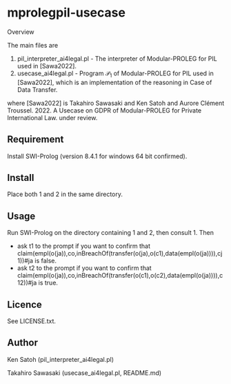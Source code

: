 # mprolegpil-usecase

Overview

The main files are

1. pil_interpreter_ai4legal.pl - The interpreter of Modular-PROLEG for PIL used in [Sawa2022].
2. usecase_ai4legal.pl - Program $\mathcal{P}_{1}$ of Modular-PROLEG for PIL used in [Sawa2022], which is an implementation of the reasoning in Case of Data Transfer.

where [Sawa2022] is Takahiro Sawasaki and Ken Satoh and Aurore Clément Troussel. 2022. A Usecase on GDPR of Modular-PROLEG for Private International Law. under review.

## Requirement

Install SWI-Prolog (version 8.4.1 for windows 64 bit confirmed).

## Install

Place both 1 and 2 in the same directory.

## Usage

Run SWI-Prolog on the directory containing 1 and 2, then consult 1. Then

- ask t1 to the prompt if you want to confirm that
  claim(empl(o(ja)),co,inBreachOf(transfer(o(ja),o(c1),data(empl(o(ja)))),cj1))#ja is false.
- ask t2 to the prompt if you want to confirm that 
  claim(empl(o(ja)),co,inBreachOf(transfer(o(c1),o(c2),data(empl(o(ja)))),c12))#ja is true.

## Licence

See LICENSE.txt.

## Author

Ken Satoh (pil_interpreter_ai4legal.pl)

Takahiro Sawasaki (usecase_ai4legal.pl, README.md)
